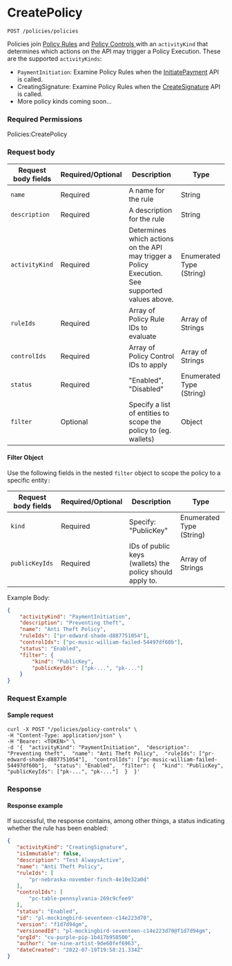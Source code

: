 # CreatePolicy

`POST /policies/policies`

Policies join [Policy Rules](../policy-rules/createpolicyrule.md) and [Policy Controls ](../policy-controls/createpolicycontrol.md)with an `activityKind` that determines which actions on the API may trigger a Policy Execution.   These are the supported `activityKinds`:

* `PaymentInitiation`: Examine Policy Rules when the [InitiatePayment](../../high-level-api-asset-accounts-and-payments/payments/initiatepayment.md) API is called.
* CreatingSignature: Examine Policy Rules when the [CreateSignature](../../low-level-api-keys-and-transactions/transaction-execution/createsignature.md) API is called.
* More policy kinds coming soon...

### Required Permissions <a href="#scopes" id="scopes"></a>

Policies:CreatePolicy

### Request body <a href="#request-body" id="request-body"></a>

| Request body fields | Required/Optional | Description                                                                                     | Type                     |
| ------------------- | ----------------- | ----------------------------------------------------------------------------------------------- | ------------------------ |
| `name`              | Required          | A name for the rule                                                                             | String                   |
| `description`       | Required          | A description for the rule                                                                      | String                   |
| `activityKind`      | Required          | Determines which actions on the API may trigger a Policy Execution. See supported values above. | Enumerated Type (String) |
| `ruleIds`           | Required          | Array of Policy Rule IDs to evaluate                                                            | Array of Strings         |
| `controlIds`        | Required          | Array of Policy Control IDs to apply                                                            | Array of Strings         |
| `status`            | Required          | "Enabled", "Disabled"                                                                           | Enumerated Type (String) |
| `filter`            | Optional          | Specify a list of entities to scope the policy to (eg. wallets)                                 | Object                   |

#### Filter Object

Use the following fields in the nested `filter` object to scope the policy to a specific entity`:`

| Request body fields | Required/Optional | Description                                              | Type                     |
| ------------------- | ----------------- | -------------------------------------------------------- | ------------------------ |
| `kind`              | Required          | Specify: "PublicKey"                                     | Enumerated Type (String) |
| `publicKeyIds`      | Required          | IDs of public keys (wallets) the policy should apply to. | Array of Strings         |



Example Body:

```json
{
    "activityKind": "PaymentInitiation",
    "description": "Preventing theft",
    "name": "Anti Theft Policy",
    "ruleIds": ["pr-edward-shade-d887751054"],
    "controlIds": ["pc-music-william-failed-54497df60b"],
    "status": "Enabled",
    "filter": {
        "kind": "PublicKey",
        "publicKeyIds": ["pk-...", "pk-..."]
    }
}
```

### Request Example <a href="#request-example.1" id="request-example.1"></a>

#### Sample request <a href="#sample-request" id="sample-request"></a>

```shell
curl -X POST "/policies/policy-controls" \
-H "Content-Type: application/json" \
-H "Bearer: <TOKEN>" \
-d '{  "activityKind": "PaymentInitiation",  "description": "Preventing theft",  "name": "Anti Theft Policy",  "ruleIds": ["pr-edward-shade-d887751054"],  "controlIds": ["pc-music-william-failed-54497df60b"],  "status": "Enabled",  "filter": {  "kind": "PublicKey",  "publicKeyIds": ["pk-...", "pk-..."]  }  }'

```

### Response <a href="#response" id="response"></a>

#### Response example <a href="#response-example" id="response-example"></a>

If successful, the response contains, among other things, a status indicating whether the rule has been enabled:

```json
{
   "activityKind": "CreatingSignature",
   "isImmutable": false,
   "description": "Test AlwaysActive",
   "name": "Anti Theft Policy",
   "ruleIds": [
       "pr-nebraska-november-finch-4e10e32a0d"
   ],
   "controlIds": [
       "pc-table-pennsylvania-269c9cfee9"
   ],
   "status": "Enabled",
   "id": "pl-mockingbird-seventeen-c14e223d70",
   "version": "f1d7d94gm",
   "versionedId": "pl-mockingbird-seventeen-c14e223d70@f1d7d94gm",
   "orgId": "cu-purple-pip-1b417b958500",
   "author": "oe-nine-artist-9de60fef6963",
   "dateCreated": "2022-07-19T19:58:21.334Z"
}

```

